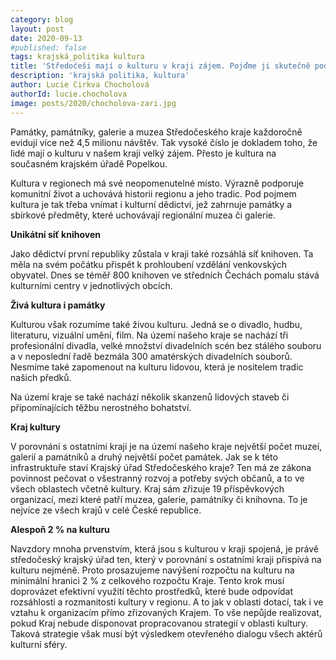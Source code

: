 ```yaml
---
category: blog
layout: post
date: 2020-09-13
#published: false
tags: krajská_politika kultura
title: 'Středočeši mají o kulturu v kraji zájem. Pojďme ji skutečně podpořit'
description: 'krajská politika, kultura' 
author: Lucie Cirkva Chocholová 
authorId: lucie.chocholova
image: posts/2020/chocholova-zari.jpg
---
```


Památky, památníky, galerie a muzea Středočeského kraje každoročně evidují více než 4,5 milionu návštěv. Tak vysoké číslo je dokladem toho, že lidé mají o kulturu v našem kraji velký zájem. Přesto je kultura na současném krajském úřadě Popelkou.

Kultura v regionech má své neopomenutelné místo. Výrazně podporuje komunitní život a uchovává historii regionu a jeho tradic. Pod pojmem kultura je tak třeba vnímat i kulturní dědictví, jež zahrnuje památky a sbírkové předměty, které uchovávají regionální muzea či galerie. 

**Unikátní síť knihoven**

Jako dědictví první republiky zůstala v kraji také rozsáhlá síť knihoven. Ta měla na svém počátku přispět k prohloubení vzdělání venkovských obyvatel. Dnes se téměř 800 knihoven ve středních Čechách pomalu stává kulturními centry v jednotlivých obcích. 

**Živá kultura i památky**

Kulturou však rozumíme také živou kulturu. Jedná se o divadlo, hudbu, literaturu, vizuální umění, film. Na území našeho kraje se nachází tři profesionální divadla, velké množství divadelních scén bez stálého souboru a v neposlední řadě bezmála 300 amatérských divadelních souborů. Nesmíme také zapomenout na kulturu lidovou, která je nositelem tradic našich předků. 

Na území kraje se také nachází několik skanzenů lidových staveb či připomínajících těžbu nerostného bohatství. 

**Kraj kultury**

V porovnání s ostatními kraji je na území našeho kraje největší počet muzeí, galerií a památníků a druhý největší počet památek. Jak se k této infrastruktuře staví Krajský úřad Středočeského kraje? Ten má ze zákona povinnost pečovat o všestranný rozvoj a potřeby svých občanů, a to ve všech oblastech včetně kultury. Kraj sám zřizuje 19 příspěvkových organizací, mezi které patří muzea, galerie, památníky či knihovna. To je nejvíce ze všech krajů v celé České republice.

**Alespoň 2 % na kulturu**

Navzdory mnoha prvenstvím, která jsou s kulturou v kraji spojená, je právě středočeský krajský úřad ten, který v porovnání s ostatními kraji přispívá na kulturu nejméně. Proto prosazujeme navýšení rozpočtu na kulturu na minimální hranici 2 % z celkového rozpočtu Kraje. Tento krok musí doprovázet efektivní využití těchto prostředků, které bude odpovídat rozsáhlosti a rozmanitosti kultury v regionu. A to jak v oblasti dotací, tak i ve vztahu k organizacím přímo zřizovaných Krajem. To vše nepůjde realizovat, pokud Kraj nebude disponovat propracovanou strategií v oblasti kultury. Taková strategie však musí být výsledkem otevřeného dialogu všech aktérů kulturní sféry. 


